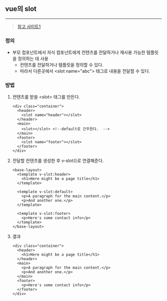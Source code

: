 ## vue의 slot

---

> [참고 사이트1](https://v2.ko.vuejs.org/v2/guide/components-slots.html#%EC%8A%AC%EB%A1%AF%EC%97%90-%EB%93%A4%EC%96%B4%EA%B0%80%EB%8A%94-%EB%82%B4%EC%9A%A9-Slot-Content)

### 정의

- 부모 컴포넌트에서 자식 컴포넌트에게 컨텐츠를 전달하거나 재사용 가능한 템플릿을 정의하는 데 사용
  - 컨텐츠를 전달하거나 템플릿을 정의할 수 있다. 
  - 따라서 다른곳에서 \<slot name="abc"> 태그로 내용을 전달할 수 있다. 

### 방법

1. 컨텐츠를 받을 \<slot> 태그를 만든다. 

   ```vue
   <div class="container">
     <header>
       <slot name="header"></slot>
     </header>
     <main>
       <slot></slot> <!--default로 간주한다.  -->   
     </main>
     <footer>
       <slot name="footer"></slot>
     </footer>
   </div>
   ```

2. 전달할 컨텐츠를 생성한 후 v-slot으로 연결해준다. 

   ```vue
   <base-layout>
     <template v-slot:header>
       <h1>Here might be a page title</h1>
     </template>
   
     <template v-slot:default>
       <p>A paragraph for the main content.</p>
       <p>And another one.</p>
     </template>
   
     <template v-slot:footer>
       <p>Here's some contact info</p>
     </template>
   </base-layout>
   ```

3. 결과

   ```vue
   <div class="container">
     <header>
       <h1>Here might be a page title</h1>
     </header>
     <main>
       <p>A paragraph for the main content.</p>
       <p>And another one.</p>
     </main>
     <footer>
       <p>Here's some contact info</p>
     </footer>
   </div>
   ```

